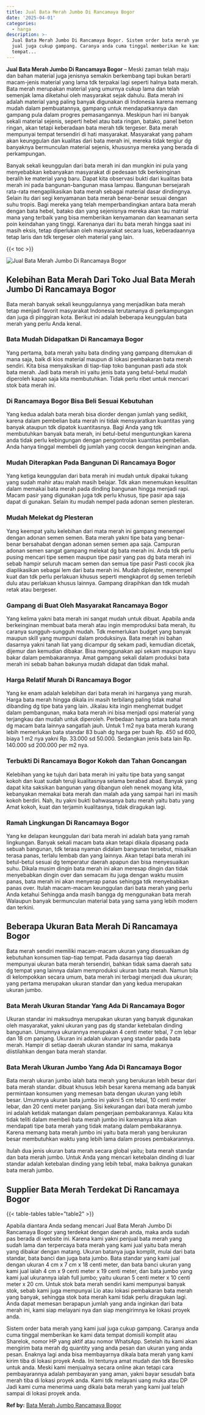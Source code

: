 ```yaml
---
title: Jual Bata Merah Jumbo Di Rancamaya Bogor
date: '2025-04-01'
categories:
  - harga
description: >-
  Jual Bata Merah Jumbo Di Rancamaya Bogor. Sistem order bata merah yang kami
  jual juga cukup gampang. Caranya anda cuma tinggal memberikan ke kami data
  tempat...
---
```


**Jual Bata Merah Jumbo Di Rancamaya Bogor** – Meski zaman telah maju dan bahan material juga jenisnya semakin berkembang tapi bukan berarti macam-jenis material yang lama tdk terpakai lagi seperti halnya bata merah. Bata merah merupakan material yang umurnya cukup lama dan telah semenjak lama diketahui oleh masyarakat sejak dahulu. Bata merah ini adalah material yang paling banyak digunakan di Indonesia karena memang mudah dalam pembuatannya, gampang untuk mendapatkannya dan gampang pula dalam progres pemasangannya. Meskipun hari ini banyak sekali material sejenis, seperti hebel atau bata ringan, batako, panel beton ringan, akan tetapi keberadaan bata merah tdk tergeser. Bata merah mempunyai tempat tersendiri di hati masyarakat. Masyarakat yang paham akan keunggulan dan kualitas dari bata merah ini, mereka tidak tergiur dg banyaknya bermunculan material sejenis, khususnya mereka yang berada di perkampungan.

Banyak sekali keunggulan dari bata merah ini dan mungkin ini pula yang menyebabkan kebanyakan masyarakat di pedesaan tdk berkeinginan beralih ke material yang baru. Dapat kita observasi bukti dari kualitas bata merah ini pada bangunan-bangunan masa lampau. Bangunan bersejarah rata-rata mengaplikasikan bata merah sebagai material dasar dindingnya. Selain itu dari segi kenyamanan bata merah benar-benar sesuai dengan suhu tropis. Bagi mereka yang telah memperbandingkan antara bata merah dengan bata hebel, batako dan yang sejenisnya mereka akan tau matrial mana yang terbaik yang bisa memberikan kenyamanan dan keamanan serta poin keindahan yang tinggi. Karenanya dari itu bata merah hingga saat ini masih eksis, tetap diperlukan oleh masyarakat secara luas, keberadaannya tetap laris dan tdk tergeser oleh material yang lain.

{{< toc >}}

![Jual Bata Merah Jumbo Di Rancamaya Bogor](/images/jual-bata-merah-05.png)

## Kelebihan Bata Merah Dari Toko Jual Bata Merah Jumbo Di Rancamaya Bogor

Bata merah banyak sekali keunggulannya yang menjadikan bata merah tetap menjadi favorit masyarakat Indonesia terutamanya di perkampungan dan juga di pinggiran kota. Berikut ini adalah beberapa keunggulan bata merah yang perlu Anda kenal.

### Bata Mudah Didapatkan Di Rancamaya Bogor

Yang pertama, bata merah yaitu bata dinding yang gampang ditemukan di mana saja, baik di kios material maupun di lokasi pembakaran bata merah sendiri. Kita bisa menyaksikan di tiap-tiap toko bangunan pasti ada stok bata merah. Jadi bata merah ini yaitu jenis bata yang betul-betul mudah diperoleh kapan saja kita membutuhkan. Tidak perlu ribet untuk mencari stok bata merah ini.

### Di Rancamaya Bogor Bisa Beli Sesuai Kebutuhan

Yang kedua adalah bata merah bisa diorder dengan jumlah yang sedikit, karena dalam pembelian bata merah ini tidak mensyaratkan kuantitas yang banyak ataupun tdk dipatok kuantitasnya. Bagi Anda yang tdk membutuhkan banyak bata merah, ini betul-betul menguntungkan karena anda tidak perlu kebingungan dengan pengontrolan kuantitas pembelian. Anda hanya tinggal membeli dg jumlah yang cocok dengan keinginan anda.

### Mudah Diterapkan Pada Bangunan Di Rancamaya Bogor

Yang ketiga keunggulan dari bata merah ini mudah untuk dipakai tukang yang sudah mahir atau malah masih belajar. Tdk akan menemukan kesulitan dalam memakai bata merah pada dinding bangunan hingga menjadi rapi. Macam pasir yang digunakan juga tdk perlu khusus, tipe pasir apa saja dapat di gunakan. Selain itu mudah nempel pada adonan semen plesteran.

### Mudah Melekat dg Plesteran

Yang keempat yaitu kelebihan dari mata merah ini gampang menempel dengan adonan semen semen. Bata merah yakni tipe bata yang benar-benar bersahabat dengan adonan semen semen apa saja. Campuran adonan semen sangat gampang melekat dg bata merah ini. Anda tdk perlu pusing mencari tipe semen maupun tipe pasir yang pas dg bata merah ini sebab hampir seluruh macam semen dan semua tipe pasir Pasti cocok jika diaplikasikan sebagai lem dari bata merah ini. Mudah diplester, menempel kuat dan tdk perlu perlakuan khusus seperti mengkaprot dg semen terlebih dulu atau perlakuan khusus lainnya. Gampang dirapihkan dan tdk mudah retak atau bergeser.

### Gampang di Buat Oleh Masyarakat Rancamaya Bogor

Yang kelima yakni bata merah ini sangat mudah untuk dibuat. Apabila anda berkeinginan membuat bata merah atau ingin memproduksi bata merah, itu caranya sungguh-sungguh mudah. Tdk memerlukan budget yang banyak maupun skill yang mumpuni dalam produksinya. Bata merah ini bahan dasarnya yakni tanah liat yang dicampur dg sekam padi, kemudian dicetak, dijemur dan kemudian dibakar. Bisa menggunakan api sekam maupun kayu bakar dalam pembakarannya. Amat gampang sekali dalam produksi bata merah ini sebab bahan bakunya mudah didapat dan tidak mahal.

### Harga Relatif Murah Di Rancamaya Bogor

Yang ke enam adalah kelebihan dari bata merah ini harganya yang murah. Harga bata merah hingga dikala ini masih terbilang paling tidak mahal dibanding dg tipe bata yang lain. Jikalau kita ingin menghemat budget dalam pembangunan, maka bata merah ini bisa menjadi opsi material yang terjangkau dan mudah untuk diperoleh. Perbedaan harga antara bata merah dg macam bata lainnya sangatlah jauh. Untuk 1 m2 nya bata merah kurang lebih memerlukan bata standar 83 buah dg harga per buah Rp. 450 sd 600, biaya 1 m2 nya yakni Rp. 33.000 sd 50.000. Sedangkan jenis bata lain Rp. 140.000 sd 200.000 per m2 nya.

### Terbukti Di Rancamaya Bogor Kokoh dan Tahan Goncangan

Kelebihan yang ke tujuh dari bata merah ini yaitu tipe bata yang sangat kokoh dan kuat sudah teruji kualitasnya selama berabad abad. Banyak yang dapat kita saksikan bangunan yang dibangun oleh nenek moyang kita, kebanyakan memakai bata merah dan malah ada yang sampai hari ini masih kokoh berdiri. Nah, itu yakni bukti bahwasanya batu merah yaitu batu yang Amat kokoh, kuat dan terjamin kualitasnya, tidak diragukan lagi.

### Ramah Lingkungan Di Rancamaya Bogor

Yang ke delapan keunggulan dari bata merah ini adalah bata yang ramah lingkungan. Banyak sekali macam bata akan tetapi dikala dipasang pada sebuah bangunan, tdk terasa nyaman didalam bangunan tersebut, misalkan terasa panas, terlalu lembab dan yang lainnya. Akan tetapi bata merah ini betul-betul sesuai dg temperatur daerah apapun dan bisa menyesuaikan suhu. Dikala musim dingin bata merah ini akan meresap dingin dan tidak menyebabkan dingin over dan semacam itu juga dengan waktu musim panas, bata merah ini akan menyerap panas sehingga tdk menyebabkan panas over. Itulah macam-macam keunggulan dari bata merah yang perlu Anda ketahui Sehingga anda masih bangga dg menggunakan bata merah Walaupun banyak bermunculan material bata yang sama yang lebih modern dan terkini.

## Beberapa Ukuran Bata Merah Di Rancamaya Bogor

Bata merah sendiri memiliki macam-macam ukuran yang disesuaikan dg kebutuhan konsumen tiap-tiap tempat. Pada dasarnya tiap daerah mempunyai ukuran bata merah tersendiri, bahkan tidak sama daerah satu dg tempat yang lainnya dalam memproduksi ukuran bata merah. Namun bila di kelompokkan secara umum, bata merah ini terbagi menjadi dua ukuran; yang pertama merupakan ukuran standar dan yang kedua merupakan ukuran jumbo.

### Bata Merah Ukuran Standar Yang Ada Di Rancamaya Bogor

Ukuran standar ini maksudnya merupakan ukuran yang banyak digunakan oleh masyarakat, yakni ukuran yang pas dg standar ketebalan dinding bangunan. Umumnya ukurannya merupakan 4 centi meter tebal, 7 cm lebar dan 18 cm panjang. Ukuran ini adalah ukuran yang standar pada bata merah. Hampir di setiap daerah ukuran standar ini sama, makanya diistilahkan dengan bata merah standar.

### Bata Merah Ukuran Jumbo Yang Ada Di Rancamaya Bogor

Bata merah ukuran jumbo ialah bata merah yang berukuran lebih besar dari bata merah standar. dibuat khusus lebih besar karena memang ada banyak permintaan konsumen yang memesan bata dengan ukuran yang lebih besar. Umumnya ukuran bata jumbo ini yakni 5 cm tebal, 10 centi meter lebar, dan 20 centi meter panjang. Sisi kekurangan dari bata merah jumbo ini adalah ketidak matangan dalam pengerjaan pembakarannya. Kalau kita tidak teliti dalam membeli bata merah jumbo ini karenanya kita akan mendapati tipe bata merah yang tidak matang dalam pembakarannya. Karena memang bata merah jumbo ini yaitu bata merah yang berukuran besar membutuhkan waktu yang lebih lama dalam proses pembakarannya.

Itulah dua jenis ukuran bata merah secara global yaitu; bata merah standar dan bata merah jumbo. Untuk Anda yang mencari ketebalan dinding di luar standar adalah ketebalan dinding yang lebih tebal, maka baiknya gunakan bata merah jumbo.

## Supplier Bata Merah Terdekat Di Rancamaya Bogor

{{< table-tables table="table2" >}}

Apabila diantara Anda sedang mencari Jual Bata Merah Jumbo Di Rancamaya Bogor yang terdekat dengan daerah anda, maka anda sudah pas berada di website ini. Karena kami yakni penjual bata merah yang sudah lama dan terpercaya bata merah yang kami jual yaitu bata merah yang dibakar dengan matang. Ukuran batanya juga komplit, mulai dari bata standar, bata banci dan juga bata jumbo. Bata standar yang kami jual dengan ukuran 4 cm x 7 cm x 18 centi meter, dan bata banci ukuran yang kami jual ialah 4 cm x 9 centi meter x 19 centi meter, dan bata jumbo yang kami jual ukurannya ialah full jumbo; yaitu ukuran 5 centi meter x 10 centi meter x 20 cm. Untuk stok bata merah sendiri kami mempunyai banyak stok, sebab kami juga mempunyai Lio atau lokasi pembakaran bata merah yang banyak, sehingga stok bata merah kami tidak perlu diragukan lagi. Anda dapat memesan berapapun jumlah yang anda inginkan dari bata merah ini, kami siap melayani nya dan siap mengirimnya ke lokasi proyek anda.

Sistem order bata merah yang kami jual juga cukup gampang. Caranya anda cuma tinggal memberikan ke kami data tempat domisili komplit atau Sharelok, nomor HP yang aktif atau nomor WhatsApp. Setelah itu kami akan mengirim bata merah dg quantity yang anda pesan dan ukuran yang anda pesan. Enaknya lagi anda bisa membayarnya dikala bata merah yang kami kirim tiba di lokasi proyek Anda. Ini tentunya amat mudah dan tdk Beresiko untuk anda. Meski kami menjualnya secara online akan tetapi cara pembayarannya adalah pembayaran yang aman, yakni bayar sesudah bata merah tiba di lokasi proyek anda. Kami tdk melayani uang muka atau DP Jadi kami cuma menerima uang dikala bata merah yang kami jual telah sampai di lokasi proyek anda.

**Ref by:** [Bata Merah Jumbo Rancamaya Bogor](https://id.wikipedia.org/wiki/Bata)

